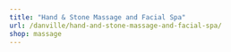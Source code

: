 ```yaml
---
title: "Hand & Stone Massage and Facial Spa"
url: /danville/hand-and-stone-massage-and-facial-spa/
shop: massage
---
```

